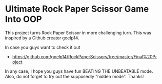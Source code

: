 # Ultimate Rock Paper Scissor Game Into OOP

This project turns Rock Paper Scissor in more challenging turn. 
This was inspired by a Github creator goelp14. 

In case you guys want to check it out
- https://github.com/goelp14/RockPaperScissors/tree/master/Final%20Project

In any case, I hope you guys have fun BEATING THE UNBEATABLE mode. Also, do not forget to try out the supposedly "hidden mode". Thanks! 
